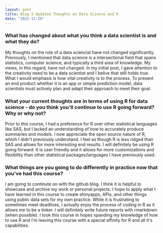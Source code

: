 ```yaml
---
layout: post
title: Blog 5 Updated Thoughts on Data Science and R
date: "2021-11-29"
---
```


### What has changed about what you think a data scientist is and what they do?

My thoughts on the role of a data sciencist have not changed significantly. Previously,
I mentioned that data science is a intersectional field that spans statistics, computer science, and typically a third area of knowledge. My views, in this regard, have not changed. In my initial post, I gave attention to the creativity need to be a data scientist and I belive that still holds true. What I would emphasis is how vital creativity is to the process. To present an end product whether it is an app or simple prediction model, data scientists must actively plan and adapt their approach to meet their goal.

### What your current thoughts are in terms of using R for data science - do you think you'll continue to use R going forward?  Why or why not?

Prior to this course, I had a preference for R over other statistical languages like SAS, but I lacked an understanding of how to accurately produce summaries and models. I now appreciate the open source nature of R, which I didn't previously understand. I feel as though R is less ridged than SAS and allows for more interesting end results. I will definitely be using R going forward. It is user friendly and it allows for more customizations and flexibility than other statistical packages/languages I have previously used.

### What things are you going to do differently in practice now that you've had this course?

I am going to continute on with the github blog. I think it is helpful to showcase and archive my work or personal projects. I hope to apply what I have learned in this course to create shinyapps, APIs, and other things using public data sets for my own practice. While it is frustrating to sometimes meet deadlines, I actually enjoy the process of coding in R as it allows me to be a tinker. I will definitely write future reports with rmarkdown (when possible). I took this course in hopes xpanding my knowledge of how to use R and I'm leaving this course with a special affinity for R and all it's capabilities.
